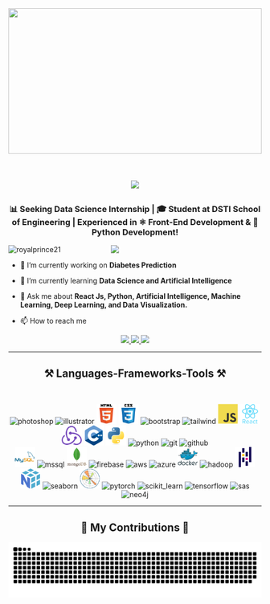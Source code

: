 <img src="https://media.licdn.com/dms/image/v2/D5612AQH-vhk2PaEILw/article-cover_image-shrink_720_1280/article-cover_image-shrink_720_1280/0/1681124230123?e=2147483647&v=beta&t=7oaKdBrYDrESJKU70TDyYIU4O3wOB78p2djOSVnych0" width="100%"  height="290"/>

<h1 align="center">
    <img src="https://readme-typing-svg.herokuapp.com/?font=Righteous&size=35&center=true&vCenter=true&width=500&height=70&duration=4000&lines=Hi+There!+👋;+I'm+Royal+Prince!+ 👨‍💼;" />
</h1>


<h3 align="center">📊 Seeking Data Science Internship | 🎓 Student at DSTI School of Engineering | Experienced in ⚛️ Front-End Development & 🐍 Python Development!</h3>

<img align="right" src="https://camo.githubusercontent.com/2366b34bb903c09617990fb5fff4622f3e941349e846ddb7e73df872a9d21233/68747470733a2f2f63646e2e6472696262626c652e636f6d2f75736572732f3733303730332f73637265656e73686f74732f363538313234332f6176656e746f2e676966" width="300" />

<p align="left"> <img src="https://komarev.com/ghpvc/?username=royalprince21&label=Profile%20views&color=0e75b6&style=flat" alt="royalprince21" /> </p>

- 🔭 I’m currently working on **Diabetes Prediction**

- 🌱 I’m currently learning **Data Science and Artificial Intelligence**

- 💬 Ask me about **React Js, Python, Artificial Intelligence, Machine Learning, Deep Learning, and Data Visualization.**

- 📫 How to reach me

<div align="center"> 
  <a href="mailto:royalprince1995@gmail.com">
    <img src="https://img.shields.io/badge/Gmail-333333?style=for-the-badge&logo=gmail&logoColor=red" />
  </a>
  <a href="#" target="_blank">
    <img src="https://img.shields.io/badge/LinkedIn-0077B5?style=for-the-badge&logo=linkedin&logoColor=white" target="_blank" />
  </a>
  <a href="#" target="_blank">
     <img src="https://img.shields.io/badge/Portfolio-FF5722?style=for-the-badge&logo=todoist&logoColor=white" target="_blank" /> <!-- sqlite, safari, google-chrome are other good icon options -->
  </a>
</div>

 <hr/>


<p align="left"></p>
<h2 align="center">⚒️ Languages-Frameworks-Tools ⚒️</h2>

<br/>

<p align="center">
  <a>
    <img src="https://upload.wikimedia.org/wikipedia/commons/9/92/Adobe_Photoshop_CS6_icon.svg" alt="photoshop" width="40" height="40" />
  </a>
    <a>
    <img src="https://www.vectorlogo.zone/logos/adobe_illustrator/adobe_illustrator-icon.svg" alt="illustrator" width="40" height="40" />
  </a>
     <a>
    <img src="https://raw.githubusercontent.com/devicons/devicon/master/icons/html5/html5-original-wordmark.svg" alt="html5" width="40" height="40" />
  </a>
     <a>
    <img src="https://raw.githubusercontent.com/devicons/devicon/master/icons/css3/css3-original-wordmark.svg" alt="css3" width="40" height="40" />
  </a>
    <a>
    <img src="https://upload.wikimedia.org/wikipedia/commons/thumb/b/b2/Bootstrap_logo.svg/768px-Bootstrap_logo.svg.png" alt="bootstrap" width="50" height="40" />
  </a>
  <a>
    <img src="https://www.vectorlogo.zone/logos/tailwindcss/tailwindcss-icon.svg" alt="tailwind" width="40" height="40" />
  </a>
  <a>
    <img src="https://raw.githubusercontent.com/devicons/devicon/master/icons/javascript/javascript-original.svg" alt="javascript" width="40" height="40" />
  </a>
  <a>
    <img src="https://raw.githubusercontent.com/devicons/devicon/master/icons/react/react-original-wordmark.svg" alt="react" width="40" height="40" />
  </a>
    <a>
    <img src="https://raw.githubusercontent.com/devicons/devicon/master/icons/redux/redux-original.svg" alt="redux" width="40" height="40" />
  </a>
  <a>
    <img src="https://raw.githubusercontent.com/devicons/devicon/master/icons/cplusplus/cplusplus-original.svg" alt="cplusplus" width="40" height="40" />
  </a>
  <a>
    <img src="https://raw.githubusercontent.com/devicons/devicon/master/icons/python/python-original.svg" alt="python" width="40" height="40" />
  </a>
  <a>
    <img src="https://encrypted-tbn0.gstatic.com/images?q=tbn:ANd9GcREC93mALVZOfrNonlHxyvt8ljWQKpP-Q6nCQ&s" alt="python" width="40" height="40" />
  </a>
  <a>
    <img src="https://www.vectorlogo.zone/logos/git-scm/git-scm-icon.svg" alt="git" width="40" height="40" />
  </a>
  <a>
    <img src="https://encrypted-tbn0.gstatic.com/images?q=tbn:ANd9GcR8ifS9JhAXbYr8Lm9vD9uiduVwFm4JxsheXQ&s" alt="github" width="40" height="40" />
 </a>  
     <br />
<a>
    <img src="https://raw.githubusercontent.com/devicons/devicon/master/icons/mysql/mysql-original-wordmark.svg" alt="mysql" width="40" height="40" />
  </a>
    <a>
    <img src="https://encrypted-tbn0.gstatic.com/images?q=tbn:ANd9GcRH6gCA2sWuRzUPgVmUDwwZlDKoyub9Hvzh1arBiAB5Mwt7_G4YrNv2pbWeUJsq075SGdY&usqp=CAU" alt="mssql" width="40" height="40" />
  </a>
  <a>
    <img src="https://raw.githubusercontent.com/devicons/devicon/master/icons/mongodb/mongodb-original-wordmark.svg" alt="mongodb" width="40" height="40" />
  </a>
    <a>
    <img src="https://www.vectorlogo.zone/logos/firebase/firebase-icon.svg" alt="firebase" width="40" height="40" />
  </a>
    <a>
    <img src="https://static-00.iconduck.com/assets.00/aws-icon-2048x2048-ptyrjxdo.png" alt="aws" width="50" height="50" />
  </a>
  <a>
    <img src="https://www.vectorlogo.zone/logos/microsoft_azure/microsoft_azure-icon.svg" alt="azure" width="40" height="40" />
  </a>
   <a>
    <img src="https://raw.githubusercontent.com/devicons/devicon/master/icons/docker/docker-original-wordmark.svg" alt="docker" width="40" height="40" />
  </a>
   <a>
    <img src="https://www.vectorlogo.zone/logos/apache_hadoop/apache_hadoop-icon.svg" alt="hadoop" width="40" height="40" />
  </a>
   <a>
    <img src="https://raw.githubusercontent.com/devicons/devicon/2ae2a900d2f041da66e950e4d48052658d850630/icons/pandas/pandas-original.svg" alt="pandas" width="40" height="40" />
  </a>
   <a>
    <img src="https://raw.githubusercontent.com/devicons/devicon/2ae2a900d2f041da66e950e4d48052658d850630/icons/numpy/numpy-original.svg" alt="numpy" width="40" height="40" />
  </a>
   <a>
    <img src="https://seaborn.pydata.org/_images/logo-mark-lightbg.svg" alt="seaborn" width="40" height="40" />
  </a>
  <a>
    <img src="https://github.com/devicons/devicon/blob/master/icons/matplotlib/matplotlib-original.svg" alt="numpy" width="40" height="40" />
  </a>
   <a>
    <img src="https://www.vectorlogo.zone/logos/pytorch/pytorch-icon.svg" alt="pytorch" width="40" height="40" />
  </a>
  <a>
    <img src="https://upload.wikimedia.org/wikipedia/commons/0/05/Scikit_learn_logo_small.svg" alt="scikit_learn" width="40" height="40" />
  </a>
  <a>
    <img src="https://www.vectorlogo.zone/logos/tensorflow/tensorflow-icon.svg" alt="tensorflow" width="40" height="40" />
 </a>
     <a>
    <img src="https://awsmp-logos.s3.amazonaws.com/304bf786-2bd9-4c7c-ae65-8564a4debd6a/bb93d241691595c07cb96277299ee4da.png" alt="sas" width="50" height="30" />
 </a>
     <a>
    <img src="https://mma.prnewswire.com/media/2047144/Neo4j_logo_color_Logov1.jpg?p=facebook" alt="neo4j" width="60" height="40" />
 </a>
</p>

 <hr/>

<div align="center">
  <h2>🐍 My Contributions 🐍</h2>
  <img alt="snake eating my contributions" src="https://raw.githubusercontent.com/salesp07/salesp07/output/github-contribution-grid-snake.svg" />
  </div>
